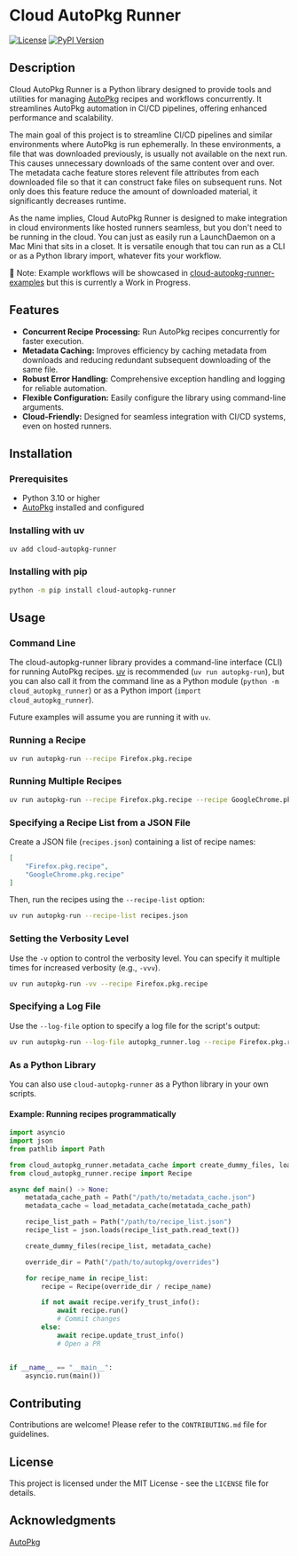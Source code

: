 # Cloud AutoPkg Runner

[![License](https://img.shields.io/badge/License-MIT-yellow.svg)](LICENSE)
[![PyPI Version](https://img.shields.io/pypi/v/cloud-autopkg-runner)](https://pypi.org/project/cloud-autopkg-runner/)

## Description

Cloud AutoPkg Runner is a Python library designed to provide tools and utilities for managing [AutoPkg](https://github.com/autopkg/autopkg) recipes and workflows concurrently. It streamlines AutoPkg automation in CI/CD pipelines, offering enhanced performance and scalability.

The main goal of this project is to streamline CI/CD pipelines and similar environments where AutoPkg is run ephemerally. In these environments, a file that was downloaded previously, is usually not available on the next run. This causes unnecessary downloads of the same content over and over. The metadata cache feature stores relevent file attributes from each downloaded file so that it can construct fake files on subsequent runs. Not only does this feature reduce the amount of downloaded material, it significantly decreases runtime.

As the name implies, Cloud AutoPkg Runner is designed to make integration in cloud environments like hosted runners seamless, but you don't need to be running in the cloud. You can just as easily run a LaunchDaemon on a Mac Mini that sits in a closet. It is versatile enough that tou can run as a CLI or as a Python library import, whatever fits your workflow.

:memo: Note: Example workflows will be showcased in [cloud-autopkg-runner-examples](https://github.com/MScottBlake/cloud-autopkg-runner-examples) but this is currently a Work in Progress.

## Features

* **Concurrent Recipe Processing:** Run AutoPkg recipes concurrently for faster execution.
* **Metadata Caching:** Improves efficiency by caching metadata from downloads and reducing redundant subsequent downloading of the same file.
* **Robust Error Handling:** Comprehensive exception handling and logging for reliable automation.
* **Flexible Configuration:** Easily configure the library using command-line arguments.
* **Cloud-Friendly:** Designed for seamless integration with CI/CD systems, even on hosted runners.

## Installation

### Prerequisites

* Python 3.10 or higher
* [AutoPkg](https://github.com/autopkg/autopkg) installed and configured

### Installing with uv

```bash
uv add cloud-autopkg-runner
```

### Installing with pip

```bash
python -m pip install cloud-autopkg-runner
```

## Usage

### Command Line

The cloud-autopkg-runner library provides a command-line interface (CLI) for running AutoPkg recipes. [uv](https://docs.astral.sh/uv/) is recommended (`uv run autopkg-run`), but you can also call it from the command line as a Python module (`python -m cloud_autopkg_runner`) or as a Python import (`import cloud_autopkg_runner`).

Future examples will assume you are running it with `uv`.

### Running a Recipe

```bash
uv run autopkg-run --recipe Firefox.pkg.recipe
```

### Running Multiple Recipes

```bash
uv run autopkg-run --recipe Firefox.pkg.recipe --recipe GoogleChrome.pkg.recipe
```

### Specifying a Recipe List from a JSON File

Create a JSON file (`recipes.json`) containing a list of recipe names:

```json
[
    "Firefox.pkg.recipe",
    "GoogleChrome.pkg.recipe"
]
```

Then, run the recipes using the `--recipe-list` option:

```bash
uv run autopkg-run --recipe-list recipes.json
```

### Setting the Verbosity Level

Use the `-v` option to control the verbosity level. You can specify it multiple times for increased verbosity (e.g., `-vvv`).

```bash
uv run autopkg-run -vv --recipe Firefox.pkg.recipe
```

### Specifying a Log File

Use the `--log-file` option to specify a log file for the script's output:

```bash
uv run autopkg-run --log-file autopkg_runner.log --recipe Firefox.pkg.recipe
```

### As a Python Library

You can also use `cloud-autopkg-runner` as a Python library in your own scripts.

#### Example: Running recipes programmatically

```python
import asyncio
import json
from pathlib import Path

from cloud_autopkg_runner.metadata_cache import create_dummy_files, load_metadata_cache
from cloud_autopkg_runner.recipe import Recipe

async def main() -> None:
    metatada_cache_path = Path("/path/to/metadata_cache.json")
    metadata_cache = load_metadata_cache(metatada_cache_path)

    recipe_list_path = Path("/path/to/recipe_list.json")
    recipe_list = json.loads(recipe_list_path.read_text())

    create_dummy_files(recipe_list, metadata_cache)

    override_dir = Path("/path/to/autopkg/overrides")

    for recipe_name in recipe_list:
        recipe = Recipe(override_dir / recipe_name)

        if not await recipe.verify_trust_info():
            await recipe.run()
            # Commit changes
        else:
            await recipe.update_trust_info()
            # Open a PR


if __name__ == "__main__":
    asyncio.run(main())
```

## Contributing

Contributions are welcome! Please refer to the `CONTRIBUTING.md` file for guidelines.

## License

This project is licensed under the MIT License - see the `LICENSE` file for details.

## Acknowledgments

[AutoPkg](https://github.com/autopkg/autopkg)
